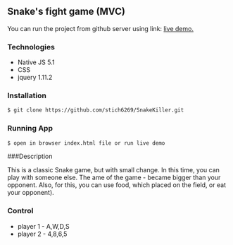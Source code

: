 ## Snake's fight game (MVC)

You can run the project from github server using link: [live demo.](http://stich6269.github.io/SnakeKiller/) 

### Technologies

- Native JS 5.1
- CSS
- jquery 1.11.2

### Installation

```sh
$ git clone https://github.com/stich6269/SnakeKiller.git
```

### Running App

```sh
$ open in browser index.html file or run live demo
```

###Description

This is a classic Snake game, but with small change. 
In this time, you can play with someone else. The ame of the game - 
became bigger than your opponent. Also, for this, you can use food, 
which placed on the field, or eat your opponent). 

### Control
- player 1 - A,W,D,S
- player 2 - 4,8,6,5